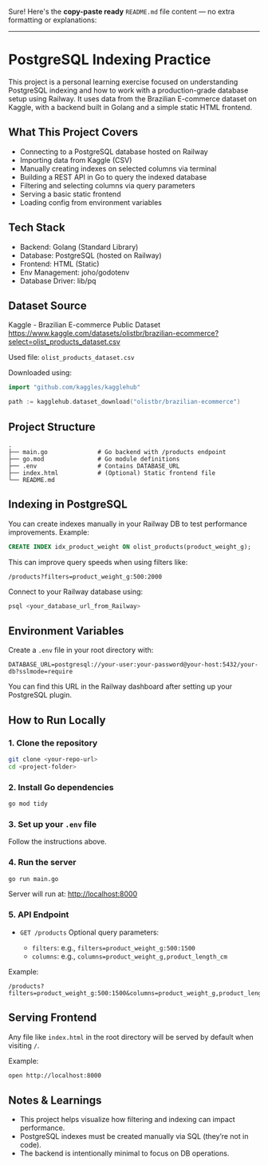Sure! Here's the **copy-paste ready** `README.md` file content — no extra formatting or explanations:

---


# PostgreSQL Indexing Practice 

This project is a personal learning exercise focused on understanding PostgreSQL indexing and how to work with a production-grade database setup using Railway. It uses data from the Brazilian E-commerce dataset on Kaggle, with a backend built in Golang and a simple static HTML frontend.

## What This Project Covers

- Connecting to a PostgreSQL database hosted on Railway
- Importing data from Kaggle (CSV)
- Manually creating indexes on selected columns via terminal
- Building a REST API in Go to query the indexed database
- Filtering and selecting columns via query parameters
- Serving a basic static frontend
- Loading config from environment variables

## Tech Stack

- Backend: Golang (Standard Library)
- Database: PostgreSQL (hosted on Railway)
- Frontend: HTML (Static)
- Env Management: joho/godotenv
- Database Driver: lib/pq

## Dataset Source

Kaggle - Brazilian E-commerce Public Dataset  
https://www.kaggle.com/datasets/olistbr/brazilian-ecommerce?select=olist_products_dataset.csv

Used file: `olist_products_dataset.csv`

Downloaded using:

```go
import "github.com/kaggles/kagglehub"

path := kagglehub.dataset_download("olistbr/brazilian-ecommerce")
````

## Project Structure

```
.
├── main.go              # Go backend with /products endpoint
├── go.mod               # Go module definitions
├── .env                 # Contains DATABASE_URL
├── index.html           # (Optional) Static frontend file
└── README.md
```

## Indexing in PostgreSQL

You can create indexes manually in your Railway DB to test performance improvements. Example:

```sql
CREATE INDEX idx_product_weight ON olist_products(product_weight_g);
```

This can improve query speeds when using filters like:

```
/products?filters=product_weight_g:500:2000
```

Connect to your Railway database using:

```bash
psql <your_database_url_from_Railway>
```

## Environment Variables

Create a `.env` file in your root directory with:

```env
DATABASE_URL=postgresql://your-user:your-password@your-host:5432/your-db?sslmode=require
```

You can find this URL in the Railway dashboard after setting up your PostgreSQL plugin.

## How to Run Locally

### 1. Clone the repository

```bash
git clone <your-repo-url>
cd <project-folder>
```

### 2. Install Go dependencies

```bash
go mod tidy
```

### 3. Set up your `.env` file

Follow the instructions above.

### 4. Run the server

```bash
go run main.go
```

Server will run at: [http://localhost:8000](http://localhost:8000)

### 5. API Endpoint

* `GET /products`
  Optional query parameters:

  * `filters`: e.g., `filters=product_weight_g:500:1500`
  * `columns`: e.g., `columns=product_weight_g,product_length_cm`

Example:

```
/products?filters=product_weight_g:500:1500&columns=product_weight_g,product_length_cm
```

## Serving Frontend

Any file like `index.html` in the root directory will be served by default when visiting `/`.

Example:

```bash
open http://localhost:8000
```

## Notes & Learnings

* This project helps visualize how filtering and indexing can impact performance.
* PostgreSQL indexes must be created manually via SQL (they’re not in code).
* The backend is intentionally minimal to focus on DB operations.

